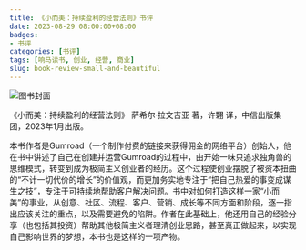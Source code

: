 ```yaml
---
title: 《小而美：持续盈利的经营法则》书评
date: 2023-08-29 08:00:00+08:00
badges:
- 书评
categories: [书评]
tags: [响马读书, 创业, 经营, 商业]
slug: book-review-small-and-beautiful
---
```


<div class="p-3 text-center">
  <img class="img-fluid" src="/images/2023/0829/book-cover.png" alt="图书封面" style="max-width:400px; max-height:400px;">
</div>

《小而美：持续盈利的经营法则》 萨希尔·拉文吉亚 著，许翾 译，中信出版集团，2023年1月出版。

本书作者是Gumroad（一个制作付费的链接来获得佣金的网络平台）创始人，他在书中讲述了自己在创建并运营Gumroad的过程中，由开始一味只追求独角兽的思维模式，转变到成为极简主义创业者的经历。这个过程使创业摆脱了被资本扭曲的“不计一切代价的增长”的价值观，而更加务实地专注于“把自己热爱的事变成谋生之技”，专注于可持续地帮助客户解决问题。书中对如何打造这样一家“小而美”的事业，从创意、社区、流程、客户、营销、成长等不同方面和阶段，逐一指出应该关注的重点，以及需要避免的陷阱。作者在此基础上，他还用自己的经验分享（也包括其投资）帮助其他极简主义者理清创业思路，甚至真正做起来，以实现自己影响世界的梦想，本书也是这样的一项产物。
